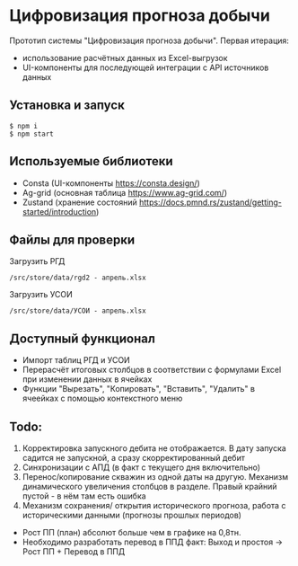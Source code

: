 # Цифровизация прогноза добычи
Прототип системы "Цифровизация прогноза добычи". 
Первая итерация: 
- использование расчётных данных из Excel-выгрузок
- UI-компоненты для последующей интеграции с API источников данных

## Установка и запуск
```
$ npm i
$ npm start
```

## Используемые библиотеки

- Consta (UI-компоненты https://consta.design/)
- Ag-grid (основная таблица https://www.ag-grid.com/)
- Zustand (хранение состояний https://docs.pmnd.rs/zustand/getting-started/introduction)



## Файлы для проверки

Загрузить РГД

```
/src/store/data/rgd2 - апрель.xlsx 
```

Загрузить УСОИ
``` 
/src/store/data/УСОИ - апрель.xlsx
```

## Доступный функционал
- Импорт таблиц РГД и УСОИ
- Перерасчёт итоговых столбцов в соответствии с формулами Excel при изменении данных в ячейках
- Функции "Вырезать", "Копировать", "Вставить", "Удалить" в ячеейках с помощью контекстного меню

## Todo:

1. Корректировка запускного дебита не отображается. В дату запуска садится не запускной, а сразу скорректированный дебит
2. Cинхронизации с АПД (в факт с текущего дня включительно)
3. Перенос/копирование скважин из одной даты на другую. Механизм динамического увеличения столбцов в разделе. Правый крайний пустой - в нём там есть ошибка
4. Механизм сохранения/ открытия исторического прогноза, работа с историческими данными (прогнозы прошлых периодов)

- Рост ПП (план) абсолют больше чем в графике на 0,8тн. 
- Необходимо разработать перевод в ППД факт: Выход и простоя -> Рост ПП + Перевод в ППД
